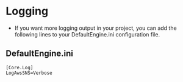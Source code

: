# Logging

- If you want more logging output in your project, you can add the following lines to your DefaultEngine.ini configuration file.

## DefaultEngine.ini
```
[Core.Log]
LogAwsSNS=Verbose
```